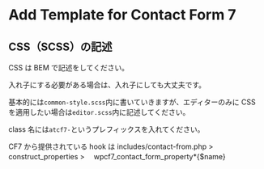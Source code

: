 # Add Template for Contact Form 7

## CSS（SCSS）の記述

CSS は BEM で記述をしてください。

入れ子にする必要がある場合は、入れ子にしても大丈夫です。

基本的には`common-style.scss`内に書いていきますが、エディターのみに CSS を適用したい場合は`editor.scss`内に記述してください。

class 名には`atcf7-`というプレフィックスを入れてください。

CF7 から提供されている hook は
includes/contact-from.php > construct_properties >　 wpcf7_contact_form_property\*{$name}
